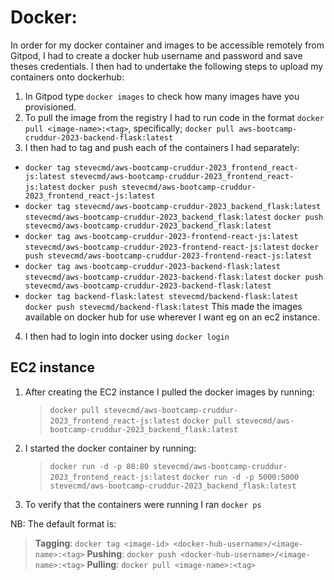 # Docker:
In order for my docker container and images to be accessible remotely from Gitpod,
I had to create a docker hub username and password and save theses credentials. I then
had to undertake the following steps to upload my containers onto dockerhub:
1. In Gitpod type `docker images` to check how many images have you provisioned.
2. To pull the image from the registry I had to run code in the format `docker pull <image-name>:<tag>`, specifically;  `docker pull aws-bootcamp-cruddur-2023-backend-flask:latest`
3. I then had to tag and push each of the containers I had separately:
- `docker tag stevecmd/aws-bootcamp-cruddur-2023_frontend_react-js:latest stevecmd/aws-bootcamp-cruddur-2023_frontend_react-js:latest`
   `docker push stevecmd/aws-bootcamp-cruddur-2023_frontend_react-js:latest`
- `docker tag stevecmd/aws-bootcamp-cruddur-2023_backend_flask:latest stevecmd/aws-bootcamp-cruddur-2023_backend_flask:latest`
   `docker push stevecmd/aws-bootcamp-cruddur-2023_backend_flask:latest`
- `docker tag aws-bootcamp-cruddur-2023-frontend-react-js:latest stevecmd/aws-bootcamp-cruddur-2023-frontend-react-js:latest`
    `docker push stevecmd/aws-bootcamp-cruddur-2023-frontend-react-js:latest`
- `docker tag aws-bootcamp-cruddur-2023-backend-flask:latest stevecmd/aws-bootcamp-cruddur-2023-backend-flask:latest`
    `docker push stevecmd/aws-bootcamp-cruddur-2023-backend-flask:latest`
- `docker tag backend-flask:latest stevecmd/backend-flask:latest`
    `docker push stevecmd/backend-flask:latest`
This made the images available on docker hub for use wherever I want eg on an ec2 instance.
4. I then had to login into docker using `docker login`

## EC2 instance
1. After creating the EC2 instance I pulled the docker images by running:
    > `docker pull stevecmd/aws-bootcamp-cruddur-2023_frontend_react-js:latest`
    > `docker pull stevecmd/aws-bootcamp-cruddur-2023_backend_flask:latest`

2. I started the docker container by running:
    > `docker run -d -p 80:80 stevecmd/aws-bootcamp-cruddur-2023_frontend_react-js:latest`
    > `docker run -d -p 5000:5000 stevecmd/aws-bootcamp-cruddur-2023_backend_flask:latest`

3. To verify that the containers were running I ran `docker ps`

NB: The default format is: 
   > **Tagging**: `docker tag <image-id> <docker-hub-username>/<image-name>:<tag>`
   > **Pushing**: `docker push <docker-hub-username>/<image-name>:<tag>`
   > **Pulling**: `docker pull <image-name>:<tag>`